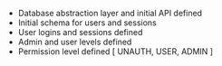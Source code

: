 * Database abstraction layer and initial API defined
* Initial schema for users and sessions
* User logins and sessions defined
* Admin and user levels defined
* Permission level defined [ UNAUTH, USER, ADMIN ]